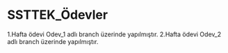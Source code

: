 # SSTTEK_Ödevler

1.Hafta ödevi Odev_1 adlı branch üzerinde yapılmıştır.
2.Hafta ödevi Odev_2 adlı branch üzerinde yapılmıştır.


